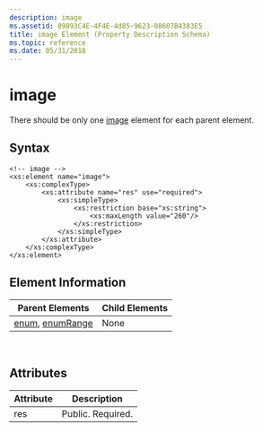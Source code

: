 ```yaml
---
description: image
ms.assetid: 89893C4E-4F4E-4d85-9623-08607B4383E5
title: image Element (Property Description Schema)
ms.topic: reference
ms.date: 05/31/2018
---
```


# image

There should be only one [image]() element for each parent element.

## Syntax


```
<!-- image -->
<xs:element name="image">
    <xs:complexType>
        <xs:attribute name="res" use="required">
            <xs:simpleType>
                <xs:restriction base="xs:string">
                    <xs:maxLength value="260"/>
                </xs:restriction>
            </xs:simpleType>
        </xs:attribute>
    </xs:complexType>
</xs:element>
```



## Element Information



| Parent Elements                                                                  | Child Elements |
|----------------------------------------------------------------------------------|----------------|
| [enum](./propdesc-schema-enum.md), [enumRange](./propdesc-schema-enumrange.md) | None           |



 

## Attributes



| Attribute | Description       |
|-----------|-------------------|
| res       | Public. Required. |



 

 

 
